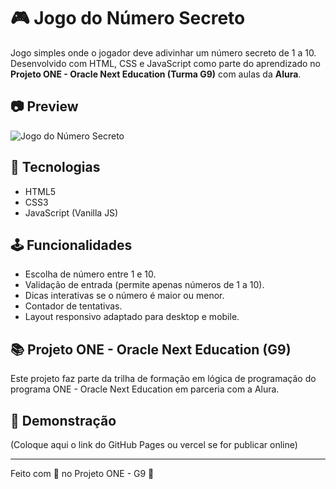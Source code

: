 # 🎮 Jogo do Número Secreto

Jogo simples onde o jogador deve adivinhar um número secreto de 1 a 10. Desenvolvido com HTML, CSS e JavaScript como parte do aprendizado no **Projeto ONE - Oracle Next Education (Turma G9)** com aulas da **Alura**.

## 📷 Preview
![Jogo do Número Secreto](./caminho-da-sua-imagem.png)

## 🚀 Tecnologias
- HTML5
- CSS3
- JavaScript (Vanilla JS)

## 🕹️ Funcionalidades
- Escolha de número entre 1 e 10.
- Validação de entrada (permite apenas números de 1 a 10).
- Dicas interativas se o número é maior ou menor.
- Contador de tentativas.
- Layout responsivo adaptado para desktop e mobile.

## 📚 Projeto ONE - Oracle Next Education (G9)
Este projeto faz parte da trilha de formação em lógica de programação do programa ONE - Oracle Next Education em parceria com a Alura.

## 🔗 Demonstração
(Coloque aqui o link do GitHub Pages ou vercel se for publicar online)

---

Feito com 💙 no Projeto ONE - G9 🚀

